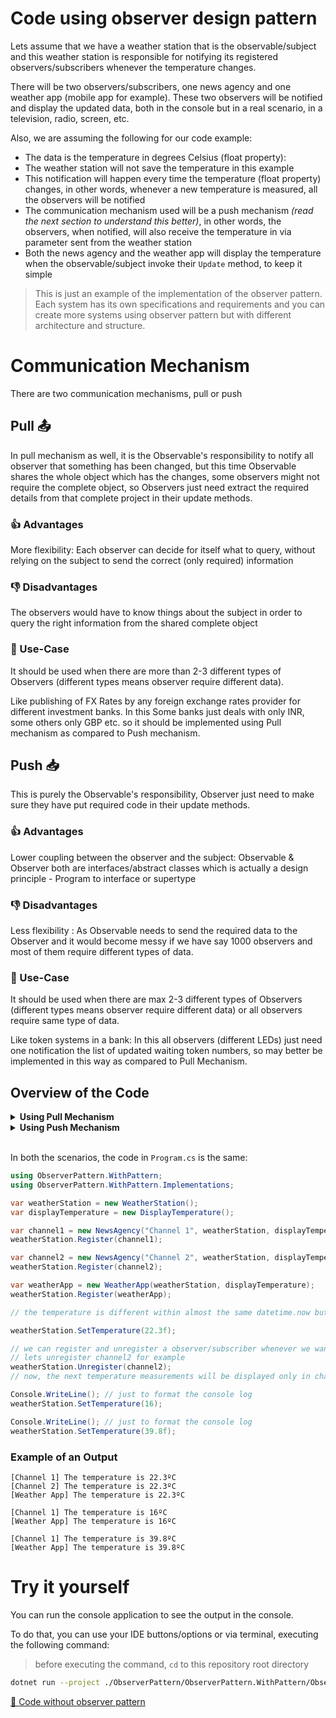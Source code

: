 # Code using observer design pattern

Lets assume that we have a weather station that is the observable/subject and this weather station is responsible for notifying its registered observers/subscribers whenever the temperature changes.

There will be two observers/subscribers, one news agency and one weather app (mobile app for example). These two observers will be notified and display the updated data, both in the console but in a real scenario, in a television, radio, screen, etc.

Also, we are assuming the following for our code example:
- The data is the temperature in degrees Celsius (float property):
- The weather station will not save the temperature in this example
- This notification will happen every time the temperature (float property) changes, in other words, whenever a new temperature is measured, all the observers will be notified
- The communication mechanism used will be a push mechanism _(read the next section to understand this better)_, in other words, the observers, when notified, will also receive the temperature in via parameter sent from the weather station
- Both the news agency and the weather app will display the temperature when the observable/subject invoke their `Update` method, to keep it simple

> This is just an example of the implementation of the observer pattern. Each system has its own specifications and requirements and you can create more systems using observer pattern but with different architecture and structure.

# Communication Mechanism

There are two communication mechanisms, pull or push

## Pull 📤

In pull mechanism as well, it is the Observable's responsibility to notify all observer that something has been changed, but this time Observable shares the whole object which has the changes, some observers might not require the complete object, so Observers just need extract the required details from that complete project in their update methods.

### 👍 Advantages

More flexibility: Each observer can decide for itself what to query, without relying on the subject to send the correct (only required) information

### 👎 Disadvantages

The observers would have to know things about the subject in order to query the right information from the shared complete object

### 👤 Use-Case

It should be used when there are more than 2-3 different types of Observers (different types means observer require different data).

Like publishing of FX Rates by any foreign exchange rates provider for different investment banks. In this Some banks just deals with only INR, some others only GBP etc. so it should be implemented using Pull mechanism as compared to Push mechanism.

## Push 📥

This is purely the Observable's responsibility, Observer just need to make sure they have put required code in their update methods.

### 👍 Advantages

Lower coupling between the observer and the subject: Observable & Observer both are interfaces/abstract classes which is actually a design principle - Program to interface or supertype

### 👎 Disadvantages

Less flexibility : As Observable needs to send the required data to the Observer and it would become messy if we have say 1000 observers and most of them require different types of data.

### 👤 Use-Case

It should be used when there are max 2-3 different types of Observers (different types means observer require different data) or all observers require same type of data.

Like token systems in a bank: In this all observers (different LEDs) just need one notification the list of updated waiting token numbers, so may better be implemented in this way as compared to Pull Mechanism.

## Overview of the Code

<details>
    <summary><b>Using Pull Mechanism</b></summary>

`IObservable.cs`

```csharp
/// <summary>
/// Can be called ISubject
/// </summary>
public interface IObservable
{
    /// <summary>
    /// Register (add) an observer/subscriber
    /// </summary>
    /// <param name="observer"></param>
    void Register(IObserver observer);
    
    /// <summary>
    /// Unregister (remove) an observer/subscriber
    /// </summary>
    /// <param name="observer"></param>
    void Unregister(IObserver observer);
    
    /// <summary>
    /// Notify (broadcast) all the registered observers/subscribers
    /// </summary>
    void Notify();
}
```

`ConcreteObservable.cs`

```csharp
/// <summary>
/// Concrete observable
/// </summary>
public class ConcreteObservable : IObservable
{
    /// <summary>
    /// The list of observers/subscribers registered
    /// </summary>
    private readonly IList<IObserver> _observers;

    private object _data;

    public ConcreteObservable()
    {
        _observers = new List<IObserver>();
    }
    
    public void Register(IObserver observer)
    {
        _observers.Add(observer);
    }

    public void Unregister(IObserver observer)
    {
        _observers.Remove(observer);
    }

    public void Notify()
    {
        foreach (var observer in _observers)
        {
            observer.Update();
        }
    }

    public void SetData(object data)
    {
        _data = data;
        Notify();
    }

    public object GetData()
    {
        return _data;
    }
}
```

`IObserver.cs`

```csharp
/// <summary>
/// Can be called ISubscriber
/// </summary>
public interface IObserver
{
    /// <summary>
    /// Update the data using pull mechanism
    /// </summary>
    void Update();
}
```

`ConcreteObserver.cs`

```csharp
/// <summary>
/// Concrete observer
/// </summary>
public class ConcreteObserver : IObserver
{
    private readonly ConcreteObservable _observable;
    private readonly IDisplay _displayImplementation;

    public ConcreteObserver(ConcreteObservable observable, IDisplay displayImplementation)
    {
        _observable = observable;
        _displayImplementation = displayImplementation;
    }
    
    public void Update()
    {
        var data = _observable.GetData();
        
        Console.WriteLine($"Updated data: {data}");
    }
}
```

</details>

<details>
    <summary><b>Using Push Mechanism</b></summary>

`IObservable.cs`

```csharp
/// <summary>
/// Can be called ISubject
/// </summary>
public interface IObservable
{
    /// <summary>
    /// Register (add) an observer/subscriber
    /// </summary>
    /// <param name="observer"></param>
    void Register(IObserver observer);
    
    /// <summary>
    /// Unregister (remove) an observer/subscriber
    /// </summary>
    /// <param name="observer"></param>
    void Unregister(IObserver observer);
    
    /// <summary>
    /// Notify (broadcast) all the registered observers/subscribers
    /// </summary>
    void Notify(object data);
}
```

`ConcreteObservable.cs`

```csharp
/// <summary>
/// Concrete observable
/// </summary>
public class ConcreteObservable : IObservable
{
    /// <summary>
    /// The list of observers/subscribers registered
    /// </summary>
    private readonly IList<IObserver> _observers;

    private object _data;

    public ConcreteObservable()
    {
        _observers = new List<IObserver>();
    }
    
    public void Register(IObserver observer)
    {
        _observers.Add(observer);
    }

    public void Unregister(IObserver observer)
    {
        _observers.Remove(observer);
    }

    public void Notify(object data)
    {
        foreach (var observer in _observers)
        {
            observer.Update(data);
        }
    }

    public void SetData(object data)
    {
        _data = data;
        Notify(data);
    }
}
```

`IObserver.cs`

```csharp
/// <summary>
/// Can be called ISubscriber
/// </summary>
public interface IObserver
{
    /// <summary>
    /// Update the data using push mechanism
    /// </summary>
    void Update(object data);
}
```

`ConcreteObserver.cs`

```csharp
/// <summary>
/// Concrete observer
/// </summary>
public class ConcreteObserver : IObserver
{
    private readonly ConcreteObservable _observable;
    private readonly IDisplay _displayImplementation;

    public ConcreteObserver(ConcreteObservable observable, IDisplay displayImplementation)
    {
        _observable = observable;
        _displayImplementation = displayImplementation;
    }
    
    public void Update(object data)
    {
        Console.WriteLine($"Updated data: {data}");
    }
}
```

</details>

<br>

In both the scenarios, the code in `Program.cs` is the same:

```csharp
using ObserverPattern.WithPattern;
using ObserverPattern.WithPattern.Implementations;

var weatherStation = new WeatherStation();
var displayTemperature = new DisplayTemperature();

var channel1 = new NewsAgency("Channel 1", weatherStation, displayTemperature);
weatherStation.Register(channel1);

var channel2 = new NewsAgency("Channel 2", weatherStation, displayTemperature);
weatherStation.Register(channel2);

var weatherApp = new WeatherApp(weatherStation, displayTemperature);
weatherStation.Register(weatherApp);

// the temperature is different within almost the same datetime.now but this is just to exemplify a real scenario 👇

weatherStation.SetTemperature(22.3f);

// we can register and unregister a observer/subscriber whenever we want
// lets unregister channel2 for example
weatherStation.Unregister(channel2);
// now, the next temperature measurements will be displayed only in channel1 and weather app

Console.WriteLine(); // just to format the console log
weatherStation.SetTemperature(16);

Console.WriteLine(); // just to format the console log
weatherStation.SetTemperature(39.8f);
```

### Example of an Output

```
[Channel 1] The temperature is 22.3ºC
[Channel 2] The temperature is 22.3ºC
[Weather App] The temperature is 22.3ºC

[Channel 1] The temperature is 16ºC
[Weather App] The temperature is 16ºC

[Channel 1] The temperature is 39.8ºC
[Weather App] The temperature is 39.8ºC
```

# Try it yourself

You can run the console application to see the output in the console.

To do that, you can use your IDE buttons/options or via terminal, executing the following command:

> before executing the command, `cd` to this repository root directory

```bash
dotnet run --project ./ObserverPattern/ObserverPattern.WithPattern/ObserverPattern.WithPattern.csproj
```

[📄 Code without observer pattern](../ObserverPattern.WithoutPattern/README.md)